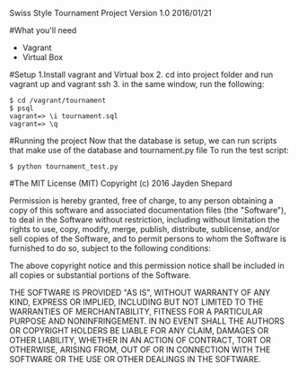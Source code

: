 Swiss Style Tournament Project Version 1.0 2016/01/21

#What you'll need
- Vagrant
- Virtual Box


#Setup
1.Install vagrant and Virtual box
2. cd into project folder and run vagrant up and vagrant ssh
3. in the same window, run the following:

    $ cd /vagrant/tournament
    $ psql
    vagrant=> \i tournament.sql
    vagrant=> \q
    
#Running the project
Now that the database is setup, we can run scripts that make use of the database and tournament.py file
To run the test script:

    $ python tournament_test.py


#The MIT License (MIT)
Copyright (c) 2016 Jayden Shepard

Permission is hereby granted, free of charge, to any person obtaining a copy of this software and associated documentation files (the "Software"), to deal in the Software without restriction, including without limitation the rights to use, copy, modify, merge, publish, distribute, sublicense, and/or sell copies of the Software, and to permit persons to whom the Software is furnished to do so, subject to the following conditions:

The above copyright notice and this permission notice shall be included in all copies or substantial portions of the Software.

THE SOFTWARE IS PROVIDED "AS IS", WITHOUT WARRANTY OF ANY KIND, EXPRESS OR IMPLIED, INCLUDING BUT NOT LIMITED TO THE WARRANTIES OF MERCHANTABILITY, FITNESS FOR A PARTICULAR PURPOSE AND NONINFRINGEMENT. IN NO EVENT SHALL THE AUTHORS OR COPYRIGHT HOLDERS BE LIABLE FOR ANY CLAIM, DAMAGES OR OTHER LIABILITY, WHETHER IN AN ACTION OF CONTRACT, TORT OR OTHERWISE, ARISING FROM, OUT OF OR IN CONNECTION WITH THE SOFTWARE OR THE USE OR OTHER DEALINGS IN THE SOFTWARE.